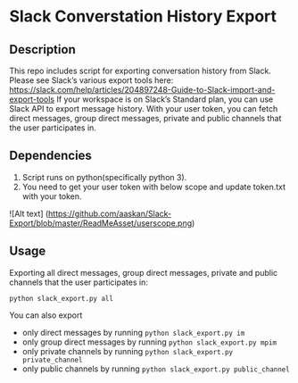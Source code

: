 # Slack Converstation History Export

## Description

This repo includes script for exporting conversation history from Slack.
Please see Slack’s various export tools here: https://slack.com/help/articles/204897248-Guide-to-Slack-import-and-export-tools
If your workspace is on Slack’s Standard plan, you can use Slack API to export message history. With your user token, you can fetch direct messages, group direct messages, private and public channels that the user participates in.

## Dependencies

1. Script runs on python(specifically python 3).
2. You need to get your user token with below scope and update token.txt with your token.

![Alt text] (https://github.com/aaskan/Slack-Export/blob/master/ReadMeAsset/userscope.png)

## Usage

Exporting all direct messages, group direct messages, private and public channels that the user participates in: 
``` 
python slack_export.py all 
```

You can also export
- only direct messages by running ``` python slack_export.py im ```
- only group direct messages by running ``` python slack_export.py mpim ```
- only private channels by running ``` python slack_export.py private_channel ```
- only public channels by running ``` python slack_export.py public_channel ```


